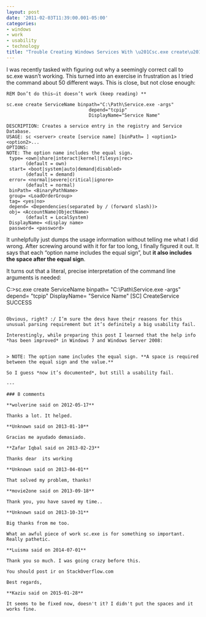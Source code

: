 ```yaml
---
layout: post
date: '2011-02-03T11:39:00.001-05:00'
categories:
- windows
- work
- usability
- technology
title: "Trouble Creating Windows Services With \u201Csc.exe create\u201D"
---
```



I was recently tasked with figuring out why a seemingly correct call to sc.exe wasn’t working. This turned into an exercise in frustration as I tried the command about 50 different ways. This is close, but not close enough:

```batch
REM Don’t do this—it doesn’t work (keep reading) **

sc.exe create ServiceName binpath="C:\Path\Service.exe -args"
                              depend="tcpip"
                              DisplayName="Service Name"

DESCRIPTION: Creates a service entry in the registry and Service Database.
USAGE: sc <server> create [service name] [binPath= ] <option1> <option2>...
OPTIONS:
NOTE: The option name includes the equal sign.
 type= <own|share|interact|kernel|filesys|rec>
       (default = own)
 start= <boot|system|auto|demand|disabled>
       (default = demand)
 error= <normal|severe|critical|ignore>
       (default = normal)
 binPath= <BinaryPathName>
 group= <LoadOrderGroup>
 tag= <yes|no>
 depend= <Dependencies(separated by / (forward slash))>
 obj= <AccountName|ObjectName>
       (default = LocalSystem)
 DisplayName= <display name>
 password= <password>
```

It unhelpfully just dumps the usage information without telling me what I did wrong. After screwing around with it for far too long, I finally figured it out. It says that each “option name includes the equal sign”, but **it also includes the space after the equal sign**.

It turns out that a literal, precise interpretation of the command line arguments is needed:

C:\>sc.exe create ServiceName binpath= "C:\Path\Service.exe -args" 
                              depend= "tcpip" 
                              DisplayName= "Service Name"
[SC] CreateService SUCCESS
```

Obvious, right? :/ I’m sure the devs have their reasons for this unusual parsing requirement but it’s definitely a big usability fail.

Interestingly, while preparing this post I learned that the help info *has been improved* in Windows 7 and Windows Server 2008:


> NOTE: The option name includes the equal sign. **A space is required between the equal sign and the value.**

So I guess *now it’s documented*, but still a usability fail.

---

### 8 comments

**wolverine said on 2012-05-17**

Thanks a lot. It helped.

**Unknown said on 2013-01-10**

Gracias me ayudado demasiado.

**Zafar Iqbal said on 2013-02-23**

Thanks dear  its working 

**Unknown said on 2013-04-01**

That solved my problem, thanks!

**movie2one said on 2013-09-18**

Thank you, you have saved my time..

**Unknown said on 2013-10-31**

Big thanks from me too.

What an awful piece of work sc.exe is for something so important. Really pathetic.

**Luisma said on 2014-07-01**

Thank you so much. I was going crazy before this.

You should post ir on StackOverflow.com

Best regards,

**Kaziu said on 2015-01-28**

It seems to be fixed now, doesn't it? I didn't put the spaces and it works fine.
